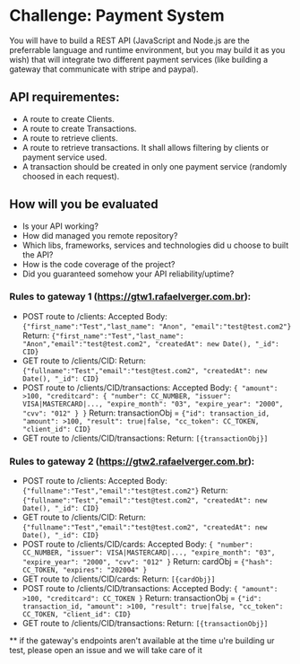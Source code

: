 # Challenge: Payment System
You will have to build a REST API (JavaScript and Node.js are the preferrable language and runtime environment, but you may build it as you wish) that will integrate two different payment services (like building a gateway that communicate with stripe and paypal).

## API requirementes:
- A route to create Clients.
- A route to create Transactions.
- A route to retrieve clients.
- A route to retrieve transactions. It shall allows filtering by clients or payment service used.
- A transaction should be created in only one payment service (randomly choosed in each request).

## How will you be evaluated
- Is your API working?
- How did managed you remote repository?
- Which libs, frameworks, services and technologies did u choose to built the API?
- How is the code coverage of the project?
- Did you guaranteed somehow your API reliability/uptime?

### Rules to gateway 1 (https://gtw1.rafaelverger.com.br):
- POST route to /clients:
  Accepted Body: `{"first_name":"Test","last_name": "Anon", "email":"test@test.com2"}`
  Return: `{"first_name":"Test","last_name": "Anon","email":"test@test.com2", "createdAt": new Date(), "_id": CID}`
- GET route to /clients/CID:
  Return: `{"fullname":"Test","email":"test@test.com2", "createdAt": new Date(), "_id": CID}`
- POST route to /clients/CID/transactions:
  Accepted Body: `{ "amount": >100, "creditcard": { "number": CC_NUMBER, "issuer": VISA|MASTERCARD|..., "expire_month": "03", "expire_year": "2000", "cvv": "012" } }`
  Return: transactionObj = `{"id": transaction_id, "amount": >100, "result": true|false, "cc_token": CC_TOKEN, "client_id": CID}`
- GET route to /clients/CID/transactions:
  Return: `[{transactionObj}]`

### Rules to gateway 2 (https://gtw2.rafaelverger.com.br):
- POST route to /clients:
  Accepted Body: `{"fullname":"Test","email":"test@test.com2"}`
  Return: `{"fullname":"Test","email":"test@test.com2", "createdAt": new Date(), "_id": CID}`
- GET route to /clients/CID:
  Return: `{"fullname":"Test","email":"test@test.com2", "createdAt": new Date(), "_id": CID}`
- POST route to /clients/CID/cards:
  Accepted Body: `{ "number": CC_NUMBER, "issuer": VISA|MASTERCARD|..., "expire_month": "03", "expire_year": "2000", "cvv": "012" }`
  Return: cardObj = `{"hash": CC_TOKEN, "expires": "202004" }`
- GET route to /clients/CID/cards:
  Return: `[{cardObj}]`
- POST route to /clients/CID/transactions:
  Accepted Body: `{ "amount": >100, "creditcard": CC_TOKEN }`
  Return: transactionObj = `{"id": transaction_id, "amount": >100, "result": true|false, "cc_token": CC_TOKEN, "client_id": CID}`
- GET route to /clients/CID/transactions:
  Return: `[{transactionObj}]`


** if the gateway's endpoints aren't available at the time u're building ur test, please open an issue and we will take care of it
